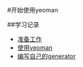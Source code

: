 #开始使用yeoman

##学习记录
* [准备工作](https://github.com/colorpeach/try-yeoman/blob/master/准备工作.md)
* [使用yeoman](https://github.com/colorpeach/try-yeoman/blob/master/使用yeoman.md)
* [编写自己的generator](https://github.com/colorpeach/try-yeoman/blob/master/编写自己的generator.md)
